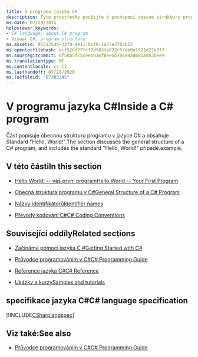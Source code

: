 ```yaml
---
title: V programu jazyka C#
description: Tyto prostředky použijte k pochopení obecné struktury programu v jazyce C#, včetně standardního příkladu Hello, World!
ms.date: 07/20/2015
helpviewer_keywords:
- C# language, about C# program
- Visual C#, program structure
ms.assetid: 9551354b-33f0-4e11-bbf0-1a35e3702b22
ms.openlocfilehash: ecf526d77fcf9df83fa832c57de0e1921d27e3f3
ms.sourcegitcommit: 6f58a5f75ceeb936f8ee5b786e9adb81a9a3bee9
ms.translationtype: MT
ms.contentlocale: cs-CZ
ms.lasthandoff: 07/28/2020
ms.locfileid: "87303345"
---
```

# <a name="inside-a-c-program"></a><span data-ttu-id="3fe55-103">V programu jazyka C#</span><span class="sxs-lookup"><span data-stu-id="3fe55-103">Inside a C# program</span></span>

<span data-ttu-id="3fe55-104">Část popisuje obecnou strukturu programu v jazyce C# a obsahuje Standard "Hello, World!".</span><span class="sxs-lookup"><span data-stu-id="3fe55-104">The section discusses the general structure of a C# program, and includes the standard "Hello, World!"</span></span> <span data-ttu-id="3fe55-105">případě.</span><span class="sxs-lookup"><span data-stu-id="3fe55-105">example.</span></span>

## <a name="in-this-section"></a><span data-ttu-id="3fe55-106">V této části</span><span class="sxs-lookup"><span data-stu-id="3fe55-106">In this section</span></span>

- [<span data-ttu-id="3fe55-107">Hello World! -- váš první program</span><span class="sxs-lookup"><span data-stu-id="3fe55-107">Hello World -- Your First Program</span></span>](hello-world-your-first-program.md)

- [<span data-ttu-id="3fe55-108">Obecná struktura programu v C#</span><span class="sxs-lookup"><span data-stu-id="3fe55-108">General Structure of a C# Program</span></span>](general-structure-of-a-csharp-program.md)

- [<span data-ttu-id="3fe55-109">Názvy identifikátorů</span><span class="sxs-lookup"><span data-stu-id="3fe55-109">Identifier names</span></span>](identifier-names.md)

- [<span data-ttu-id="3fe55-110">Převody kódování C#</span><span class="sxs-lookup"><span data-stu-id="3fe55-110">C# Coding Conventions</span></span>](coding-conventions.md)

## <a name="related-sections"></a><span data-ttu-id="3fe55-111">Související oddíly</span><span class="sxs-lookup"><span data-stu-id="3fe55-111">Related sections</span></span>

- [<span data-ttu-id="3fe55-112">Začínáme pomocí jazyka C #</span><span class="sxs-lookup"><span data-stu-id="3fe55-112">Getting Started with C#</span></span>](../../getting-started/index.md)

- [<span data-ttu-id="3fe55-113">Průvodce programováním v C#</span><span class="sxs-lookup"><span data-stu-id="3fe55-113">C# Programming Guide</span></span>](../index.md)

- [<span data-ttu-id="3fe55-114">Reference jazyka C#</span><span class="sxs-lookup"><span data-stu-id="3fe55-114">C# Reference</span></span>](../../language-reference/index.md)

- [<span data-ttu-id="3fe55-115">Ukázky a kurzy</span><span class="sxs-lookup"><span data-stu-id="3fe55-115">Samples and tutorials</span></span>](../../../samples-and-tutorials/index.md)

## <a name="c-language-specification"></a><span data-ttu-id="3fe55-116">specifikace jazyka C#</span><span class="sxs-lookup"><span data-stu-id="3fe55-116">C# language specification</span></span>

[!INCLUDE[CSharplangspec](~/includes/csharplangspec-md.md)]

## <a name="see-also"></a><span data-ttu-id="3fe55-117">Viz také:</span><span class="sxs-lookup"><span data-stu-id="3fe55-117">See also</span></span>

- [<span data-ttu-id="3fe55-118">Průvodce programováním v C#</span><span class="sxs-lookup"><span data-stu-id="3fe55-118">C# Programming Guide</span></span>](../index.md)
